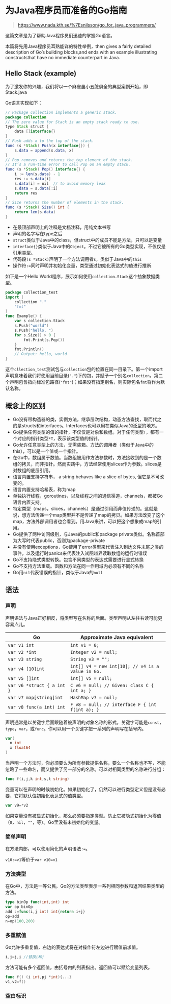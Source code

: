 # 为Java程序员而准备的Go指南

> https://www.nada.kth.se/%7Esnilsson/go_for_java_programmers/

这篇文章是为了帮助Java程序员们迅速的掌握Go语言。

本篇将先用Java程序员耳熟能详的特性举例，then gives a fairly detailed description of Go’s building blocks,and ends with an example illustrating constructsthat have no immediate counterpart in Java.

## Hello Stack (example)

为了激发你的兴趣，我们将以一个麻雀虽小五脏俱全的典型案例开始，即Stack.java

Go语言实现如下：

```java
// Package collection implements a generic stack.
package collection
// The zero value for Stack is an empty stack ready to use.
type Stack struct {
    data []interface{}
}
// Push adds x to the top of the stack.
func (s *Stack) Push(x interface{}) {
    s.data = append(s.data, x)
}
// Pop removes and returns the top element of the stack.
// It’s a run-time error to call Pop on an empty stack.
func (s *Stack) Pop() interface{} {
    i := len(s.data) - 1
    res := s.data[i]
    s.data[i] = nil  // to avoid memory leak
    s.data = s.data[:i]
    return res
}
// Size returns the number of elements in the stack.
func (s *Stack) Size() int {
    return len(s.data)
}
```

- 在最顶部声明上的注释是文档注释，用纯文本书写
- 声明的名字写在type之后
- `struct`类似于Java中的class，但struct中的成员不能是方法，只可以是变量
- `interface{}`类似于Java中的`Object`。不过它被所有的Go类型实现，不仅仅是引用类型。
- 代码段`(s *Stack)`声明了一个方法调用者`s`，类似于Java中的`this`
- 操作符`:=`同时声明并初始化变量，类型通过初始化表达式的值进行推断

如下是一个Hello World程序，展示如何使用`collection.Stack`这个抽象数据类型。

```go
package collection_test
import (
    collection "."
    "fmt"
)
func Example() {
    var s collection.Stack
    s.Push("world")
    s.Push("hello, ")
    for s.Size() > 0 {
        fmt.Print(s.Pop())
    }
    fmt.Println()
    // Output: hello, world
}
```

这个`cllection_test`测试包与`collection`包的位置在同一目录下。第一个import声明意味着我们将使用当前目录(`"."`)下的包，并赋予一个别名`collection`。第二个声明包含指向标准包路径(`"fmt"`)；如果没有指定别名，则实际包名`fmt`将作为默认名称。

## 概念上的区别

- Go没有带构造器的类，实例方法，继承层次结构，动态方法查找，取而代之的是structs和interfaces。Interfaces也可以用在类似Java的泛型的地方。
- Go提供任何类型的值的指针，不仅仅是对象和数组。对于任何类型`T`，都有一个对应的指针类型`*T`，表示该类型值的指针。
- Go允许任意类型上的方法，无需装箱。方法的调用者（类似于Java中的this），可以是一个值或一个指针。
- 在Go中，数组属于数值。当数组被用作方法参数时，方法接收到的是一个数组的拷贝，而非指针。然而实践中，方法经常使用slices作为参数。slices是对数组的底层引用。
- 语言内置支持字符串， a string behaves like a slice of bytes, 但它是不可改变的。
- 语言内置支持哈希表，称为map
- 单独执行线程，goroutines，以及线程之间的通信渠道，channels，都被Go语言内置支持。
- 特定类型（maps，slices，channels）是通过引用而非值传递的。这就是说，想方法传递一个map类型并不是传递了map的拷贝。如果方法改变了这个map，方法外部调用者也会看到。用Java来讲，可以把这个想象成map的引用。
- Go提供了两种访问级别，与Java的public和package private类似。名称首部为大写时代表public，否则为package-private
- 并没有使用exceptions，Go使用了error类型来代表注入到达文件末尾之类的事件，以及运行时panics来代表注入试图越界读取数组的运行时错误
- Go不支持隐式类型转换。包含不同类型的表达式需要进行显式转换
- Go不支持方法重载。函数和方法在同一作用域内必须有不同的名称
- Go用`nil`代表错误的指针，类似于Java的`null`

## 语法

### 声明

声明语法与Java正好相反，将类型写在名称的后面。类型声明从左往右读可能更容易点儿。

| Go                           | Approximate Java equivalent              |
| ---------------------------- | ---------------------------------------- |
| `var v1 int`                 | `int v1 = 0;`                            |
| `var v2 *int`                | `Integer v2 = null;`                     |
| `var v3 string`              | `String v3 = "";`                        |
| `var v4 [10]int`             | `int[] v4 = new int[10]; // v4 is a value in Go.` |
| `var v5 []int`               | `int[] v5 = null;`                       |
| `var v6 *struct { a int }  ` | `C v6 = null; // Given: class C { int a; }` |
| `var v7 map[string]int`      | `HashMap v7 = null;`                     |
| `var v8 func(a int) int`     | `F v8 = null; // interface F { int f(int a); }` |

声明通常是以关键字后面跟随着被声明的对象名称的形式，关键字可能是`const`，`type`，`var`，或`func`。你可以用一个关键字把一系列的声明写在括号内。

```go
var(
  n int
  x float64
)
```

当声明一个方法时，你必须要么为所有参数提供名称，要么一个名称也不写，不能忽略了一些命名，而又提供了另一部分的名称。可以对相同类型的名称进行分组：

```go
func f(i,j,k int,s,t string)
```

变量可以在声明的时候初始化。如果初始化了，仍然可以进行类型定义但是没有必要，它将默认位初始化表达式的值类型。

```go
var v9=*v2
```

如果变量没有被显式初始化，那么必须要指定类型。防止它被隐式初始化为零值（`0`，`nil`，`""`，等）。Go里没有未初始化的变量。

### 简单声明

在方法内部，可以使用简化的声明语法`:=`。

`v10:=v1`等价于`var v10=v1`

### 方法类型

在Go中，方法是一等公民。Go的方法类型表示一系列相同参数和返回结果类型的方法。

```go
type binOp func(int,int) int
var op binOp
add :=func(i,j int) int{return i+j}
op=add
n=op(100,200)
```

### 多重赋值

Go允许多重复值，右边的表达式将在对操作符左边进行赋值前求值。

```go
i,j=j,i //替换i和j
```

方法可能有多个返回值，由括号内的列表指出。返回值可以赋给变量列表。

```go
func f() (i int,pj *int){...}
v1,v2=f()
```

### 空白标识

